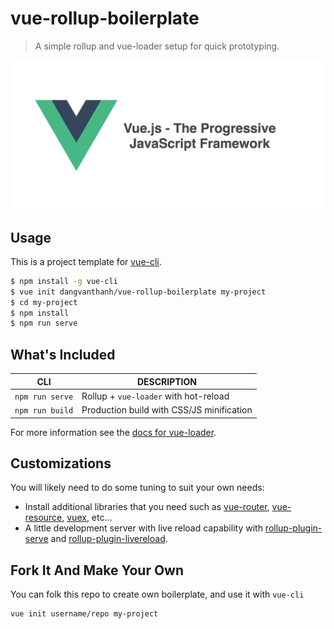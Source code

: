 # vue-rollup-boilerplate

> A simple rollup and vue-loader setup for quick prototyping.

![](screenshot.png)

## Usage

This is a project template for [vue-cli](https://github.com/vuejs/vue-cli).

```bash
$ npm install -g vue-cli
$ vue init dangvanthanh/vue-rollup-boilerplate my-project
$ cd my-project
$ npm install
$ npm run serve
```

## What's Included

| CLI             | DESCRIPTION                               |
| --------------- | ----------------------------------------- |
| `npm run serve` | Rollup + `vue-loader` with hot-reload     |
| `npm run build` | Production build with CSS/JS minification |

For more information see the [docs for vue-loader](http://vuejs.github.io/vue-loader).

## Customizations

You will likely need to do some tuning to suit your own needs:

- Install additional libraries that you need such as [vue-router](https://github.com/vuejs/vue-router), [vue-resource](https://github.com/vuejs/vue-resource), [vuex](https://github.com/vuejs/vuex), etc...
- A little development server with live reload capability with [rollup-plugin-serve](https://github.com/thgh/rollup-plugin-serve) and [rollup-plugin-livereload](https://github.com/thgh/rollup-plugin-livereload).

## Fork It And Make Your Own

You can folk this repo to create own boilerplate, and use it with `vue-cli`

```bash
vue init username/repo my-project
```
